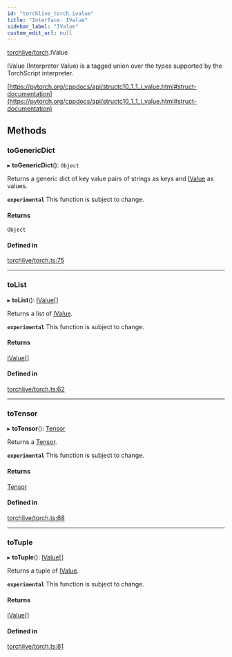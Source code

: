 ```yaml
---
id: "torchlive_torch.ivalue"
title: "Interface: IValue"
sidebar_label: "IValue"
custom_edit_url: null
---
```


[torchlive/torch](../modules/torchlive_torch.md).IValue

IValue (Interpreter Value) is a tagged union over the types supported by the
TorchScript interpreter.

[https://pytorch.org/cppdocs/api/structc10_1_1_i_value.html#struct-documentation](https://pytorch.org/cppdocs/api/structc10_1_1_i_value.html#struct-documentation)

## Methods

### toGenericDict

▸ **toGenericDict**(): `Object`

Returns a generic dict of key value pairs of strings as keys and
[IValue](torchlive_torch.ivalue.md) as values.

**`experimental`** This function is subject to change.

#### Returns

`Object`

#### Defined in

[torchlive/torch.ts:75](https://github.com/pytorch/live/blob/edbdb85/react-native-pytorch-core/src/torchlive/torch.ts#L75)

___

### toList

▸ **toList**(): [IValue](torchlive_torch.ivalue.md)[]

Returns a list of [IValue](torchlive_torch.ivalue.md).

**`experimental`** This function is subject to change.

#### Returns

[IValue](torchlive_torch.ivalue.md)[]

#### Defined in

[torchlive/torch.ts:62](https://github.com/pytorch/live/blob/edbdb85/react-native-pytorch-core/src/torchlive/torch.ts#L62)

___

### toTensor

▸ **toTensor**(): [Tensor](torchlive_torch.tensor.md)

Returns a [Tensor](torchlive_torch.tensor.md).

**`experimental`** This function is subject to change.

#### Returns

[Tensor](torchlive_torch.tensor.md)

#### Defined in

[torchlive/torch.ts:68](https://github.com/pytorch/live/blob/edbdb85/react-native-pytorch-core/src/torchlive/torch.ts#L68)

___

### toTuple

▸ **toTuple**(): [IValue](torchlive_torch.ivalue.md)[]

Returns a tuple of [IValue](torchlive_torch.ivalue.md).

**`experimental`** This function is subject to change.

#### Returns

[IValue](torchlive_torch.ivalue.md)[]

#### Defined in

[torchlive/torch.ts:81](https://github.com/pytorch/live/blob/edbdb85/react-native-pytorch-core/src/torchlive/torch.ts#L81)
